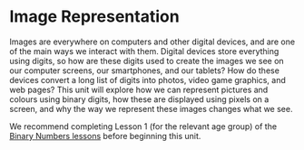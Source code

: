 # Image Representation

Images are everywhere on computers and other digital devices, and are one of the main ways we interact with them.
Digital devices store everything using digits, so how are these digits used to create the images we see on our computer screens, our smartphones, and our tablets?
How do these devices convert a long list of digits into photos, video game graphics, and web pages?
This unit will explore how we can represent pictures and colours using binary digits, how these are displayed using pixels on a screen, and why the way we represent these images changes what we see.

We recommend completing Lesson 1 (for the relevant age group) of the [Binary Numbers lessons]('topics:topic' 'binary-numbers') before beginning this unit.

